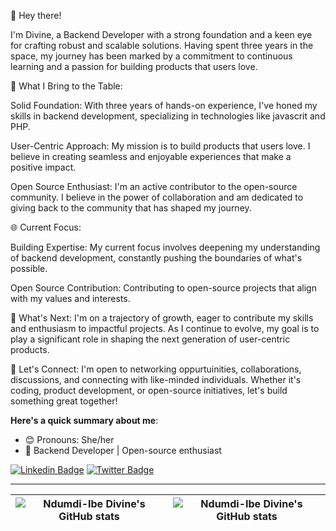 👋 Hey there!

I'm Divine, a Backend Developer with a strong foundation and a keen eye for crafting robust and scalable solutions. Having spent three years in the space, my journey has been marked by a commitment to continuous learning and a passion for building products that users love.

🚀 What I Bring to the Table:

Solid Foundation: With three years of hands-on experience, I've honed my skills in backend development, specializing in technologies like javascrit and PHP.

User-Centric Approach: My mission is to build products that users love. I believe in creating seamless and enjoyable experiences that make a positive impact.

Open Source Enthusiast: I'm an active contributor to the open-source community. I believe in the power of collaboration and am dedicated to giving back to the community that has shaped my journey.

🌐 Current Focus:

Building Expertise: My current focus involves deepening my understanding of backend development, constantly pushing the boundaries of what's possible.

Open Source Contribution: Contributing to open-source projects that align with my values and interests.

🌱 What's Next:
I'm on a trajectory of growth, eager to contribute my skills and enthusiasm to impactful projects. As I continue to evolve, my goal is to play a significant role in shaping the next generation of user-centric products.

🤝 Let's Connect:
I'm open to networking oppurtuinities, collaborations, discussions, and connecting with like-minded individuals. Whether it's coding, product development, or open-source initiatives, let's build something great together!

**Here's a quick summary about me**:

- 😊 Pronouns: She/her
- 🌱 Backend Developer | Open-source enthusiast
  
 [![Linkedin Badge](https://img.shields.io/badge/-divinendumdi-blue?style=for-the-badge&logo=Linkedin&logoColor=white&link=https://www.linkedin.com/in/divine-ndumdi-92900624b/)](https://www.linkedin.com/in/divine-ndumdi-92900624b/) [![Twitter Badge](https://img.shields.io/badge/-DivineNdumdi-1ca0f1?style=for-the-badge&logo=twitter&logoColor=white&link=https://twitter.com/DNdumdi)](https://twitter.com/DNdumdi)

---

| <img align="center" src="https://github-readme-stats.vercel.app/api?username=Ndumdi-IbeDivine&show_icons=true&include_all_commits=true&hide_border=true" alt="Ndumdi-Ibe Divine's GitHub stats" /> | <img align="center" src="https://github-readme-stats.vercel.app/api/top-langs/?username=Ndumdi-IbeDivine&langs_count=8&layout=compact&hide_border=true" alt="Ndumdi-Ibe Divine's GitHub stats" /> |
| ------------- | ------------- |
